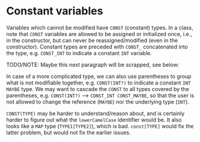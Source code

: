 # Constant variables

Variables which cannot be modified have `CONST` (constant) types.
In a class, note that `CONST` variables are allowed to be assigned
or initialized once, i.e., in the constructor, but can never be
reassigned/modified (even in the constructor).  Constant types
are preceded with `CONST_` concatenated into the type, e.g.
`CONST_INT` to indicate a constant `INT` variable.  

TODO/NOTE: Maybe this next paragraph will be scrapped, see below:

In case of a more complicated type, we can also use parentheses to
group what is not modifiable together, e.g. `CONST(INT?)` to
indicate a constant `INT MAYBE` type.  We may want to cascade the
`CONST` to all types covered by the parentheses, e.g.
`CONST(INT?)` --> `CONST_INT CONST_MAYBE`, so that the user is not
allowed to change the reference (`MAYBE`) nor the underlying type (`INT`).

`CONST(TYPE)` may be harder to understand/reason about, and
is certainly harder to figure out what the `lowerCamelCase` identifier
would be.  It also looks like a `MAP` type (`TYPE1[TYPE2]`), which
is bad.  `const[TYPE]` would fix the latter problem, but would not
fix the earlier issues.
